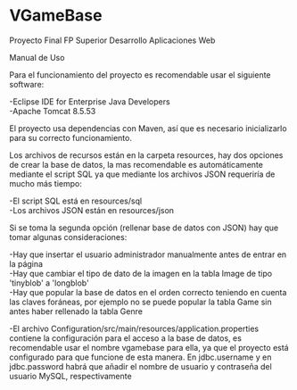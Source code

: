 # VGameBase
Proyecto Final FP Superior Desarrollo Aplicaciones Web

Manual de Uso

Para el funcionamiento del proyecto es recomendable usar el siguiente software:

-Eclipse IDE for Enterprise Java Developers  
-Apache Tomcat 8.5.53  
  
El proyecto usa dependencias con Maven, así que es necesario inicializarlo para su correcto funcionamiento.   
  
Los archivos de recursos están en la carpeta resources, hay dos opciones de crear la base de datos, la mas recomendable es automáticamente mediante el script SQL ya que mediante los archivos JSON requeriría de mucho más tiempo:  
  
-El script SQL está en resources/sql  
-Los archivos JSON están en resources/json  
  
Si se toma la segunda opción (rellenar base de datos con JSON) hay que tomar algunas consideraciones:  
  
-Hay que insertar el usuario administrador manualmente antes de entrar en la página   
-Hay que cambiar el tipo de dato de la imagen en la tabla Image de tipo 'tinyblob' a 'longblob'  
-Hay que popular la base de datos en el orden correcto teniendo en cuenta las claves foráneas, por ejemplo no se puede popular la tabla Game sin antes haber rellenado la tabla Genre  
  
  
-El archivo Configuration/src/main/resources/application.properties contiene la configuración para el acceso a la base de datos, es recomendable usar el nombre vgamebase para ella, ya que el proyecto está configurado para que funcione de esta manera. En jdbc.username y en jdbc.password habrá que añadir el nombre de usuario y contraseña del usuario MySQL, respectivamente  
